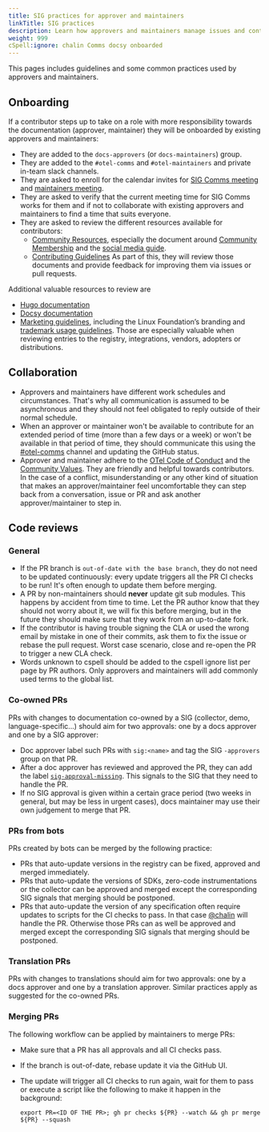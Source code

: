 ```yaml
---
title: SIG practices for approver and maintainers
linkTitle: SIG practices
description: Learn how approvers and maintainers manage issues and contributions.
weight: 999
cSpell:ignore: chalin Comms docsy onboarded
---
```


This pages includes guidelines and some common practices used by approvers and
maintainers.

## Onboarding

If a contributor steps up to take on a role with more responsibility towards the
documentation (approver, maintainer) they will be onboarded by existing
approvers and maintainers:

- They are added to the `docs-approvers` (or `docs-maintainers`) group.
- They are added to the `#otel-comms` and `#otel-maintainers` and private
  in-team slack channels.
- They are asked to enroll for the calendar invites for
  [SIG Comms meeting](https://groups.google.com/a/opentelemetry.io/g/calendar-comms)
  and
  [maintainers meeting](https://groups.google.com/a/opentelemetry.io/g/calendar-maintainer-meeting).
- They are asked to verify that the current meeting time for SIG Comms works for
  them and if not to collaborate with existing approvers and maintainers to find
  a time that suits everyone.
- They are asked to review the different resources available for contributors:
  - [Community Resources](https://github.com/open-telemetry/community/),
    especially the document around
    [Community Membership](https://github.com/open-telemetry/community/blob/main/community-membership.md)
    and the
    [social media guide](https://github.com/open-telemetry/community/blob/main/social-media-guide.md).
  - [Contributing Guidelines](/docs/contributing) As part of this, they will
    review those documents and provide feedback for improving them via issues or
    pull requests.

Additional valuable resources to review are

- [Hugo documentation](https://gohugo.io/documentation/)
- [Docsy documentation](https://www.docsy.dev/docs/)
- [Marketing guidelines](/community/marketing-guidelines/), including the Linux
  Foundation’s branding and
  [trademark usage guidelines](https://www.linuxfoundation.org/legal/trademark-usage).
  Those are especially valuable when reviewing entries to the registry,
  integrations, vendors, adopters or distributions.

## Collaboration

- Approvers and maintainers have different work schedules and circumstances.
  That's why all communication is assumed to be asynchronous and they should
  not feel obligated to reply outside of their normal schedule.
- When an approver or maintainer won't be available to contribute for an
  extended period of time (more than a few days or a week) or won't be available
  in that period of time, they should communicate this using the
  [#otel-comms](https://cloud-native.slack.com/archives/C02UN96HZH6) channel and
  updating the GitHub status.
- Approver and maintainer adhere to the
  [OTel Code of Conduct](https://github.com/open-telemetry/community/?tab=coc-ov-file#opentelemetry-community-code-of-conduct)
  and the [Community Values](/community/mission/#community-values). They are
  friendly and helpful towards contributors. In the case of a conflict,
  misunderstanding or any other kind of situation that makes an
  approver/maintainer feel uncomfortable they can step back from a conversation,
  issue or PR and ask another approver/maintainer to step in.

## Code reviews

### General

- If the PR branch is `out-of-date with the base branch`, they do not need to be
  updated continuously: every update triggers all the PR CI checks to be run!
  It's often enough to update them before merging.
- A PR by non-maintainers should **never** update git sub modules. This happens
  by accident from time to time. Let the PR author know that they should not
  worry about it, we will fix this before merging, but in the future they should
  make sure that they work from an up-to-date fork.
- If the contributor is having trouble signing the CLA or used the wrong email
  by mistake in one of their commits, ask them to fix the issue or rebase the
  pull request. Worst case scenario, close and re-open the PR to trigger a new
  CLA check.
- Words unknown to cspell should be added to the cspell ignore list per page by
  PR authors. Only approvers and maintainers will add commonly used terms to the
  global list.

### Co-owned PRs

PRs with changes to documentation co-owned by a SIG (collector, demo,
language-specific...) should aim for two approvals: one by a docs approver and
one by a SIG approver:

- Doc approver label such PRs with `sig:<name>` and tag the SIG `-approvers`
  group on that PR.
- After a doc approver has reviewed and approved the PR, they can add the label
  [`sig-approval-missing`](https://github.com/open-telemetry/opentelemetry.io/labels/sig-approval-missing).
  This signals to the SIG that they need to handle the PR.
- If no SIG approval is given within a certain grace period (two weeks in
  general, but may be less in urgent cases), docs maintainer may use their own
  judgement to merge that PR.

### PRs from bots

PRs created by bots can be merged by the following practice:

- PRs that auto-update versions in the registry can be fixed, approved and
  merged immediately.
- PRs that auto-update the versions of SDKs, zero-code instrumentations or the
  collector can be approved and merged except the corresponding SIG signals that
  merging should be postponed.
- PRs that auto-update the version of any specification often require updates to
  scripts for the CI checks to pass. In that case
  [@chalin](https://github.com/chalin/) will handle the PR. Otherwise those PRs
  can as well be approved and merged except the corresponding SIG signals that
  merging should be postponed.

### Translation PRs

PRs with changes to translations should aim for two approvals: one by a docs
approver and one by a translation approver. Similar practices apply as suggested
for the co-owned PRs.

### Merging PRs

The following workflow can be applied by maintainers to merge PRs:

- Make sure that a PR has all approvals and all CI checks pass.
- If the branch is out-of-date, rebase update it via the GitHub UI.
- The update will trigger all CI checks to run again, wait for them to pass or
  execute a script like the following to make it happen in the background:

  ```shell
  export PR=<ID OF THE PR>; gh pr checks ${PR} --watch && gh pr merge ${PR} --squash
  ```
